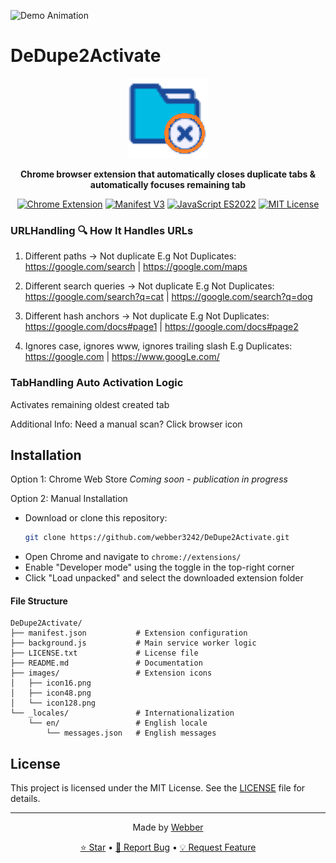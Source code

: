 ![Demo Animation](https://github.com/webber3242/DeDupe2Activate/raw/77631aba3ba40cb50e309ae7adbd74d4ebca173f/images/Animation.gif)
# DeDupe2Activate

<div align="center">
  <img src="images/icon128.png" alt="DeDupe2Activate Logo" width="128" height="128">
  
  **Chrome browser extension that automatically closes duplicate tabs & automatically focuses remaining tab**
  
  [![Chrome Extension](https://img.shields.io/badge/Chrome-Extension-blue?style=flat-square&logo=google-chrome)](https://github.com/webber3242/DeDupe2Activate)
  [![Manifest V3](https://img.shields.io/badge/Manifest-V3-green?style=flat-square)](https://github.com/webber3242/DeDupe2Activate)
  [![JavaScript ES2022](https://img.shields.io/badge/JavaScript-ES2022-yellow?style=flat-square&logo=javascript)](https://github.com/webber3242/DeDupe2Activate)
  [![MIT License](https://img.shields.io/badge/License-MIT-red?style=flat-square)](LICENSE)
</div>


### URLHandling 🔍 How It Handles URLs 
1. Different paths → Not duplicate
      E.g Not Duplicates: https://google.com/search | https://google.com/maps

2. Different search queries → Not duplicate
      E.g Not Duplicates: https://google.com/search?q=cat | https://google.com/search?q=dog

3. Different hash anchors → Not duplicate
      E.g Not Duplicates: https://google.com/docs#page1 | https://google.com/docs#page2

4. Ignores case, ignores www, ignores trailing slash
      E.g Duplicates: https://google.com | https://www.googLe.com/
 
### TabHandling  Auto Activation Logic
Activates remaining oldest created tab

Additional Info: Need a manual scan? Click browser icon

## Installation
Option 1: Chrome Web Store
*Coming soon - publication in progress*

Option 2: Manual Installation
- Download or clone this repository:
   ```bash
   git clone https://github.com/webber3242/DeDupe2Activate.git
   ```
- Open Chrome and navigate to `chrome://extensions/`
- Enable "Developer mode" using the toggle in the top-right corner
- Click "Load unpacked" and select the downloaded extension folder

#### File Structure

```
DeDupe2Activate/
├── manifest.json           # Extension configuration
├── background.js           # Main service worker logic
├── LICENSE.txt             # License file
├── README.md               # Documentation
├── images/                 # Extension icons
│   ├── icon16.png
│   ├── icon48.png
│   └── icon128.png
└── _locales/               # Internationalization
    └── en/                 # English locale
        └── messages.json   # English messages
```

## License

This project is licensed under the MIT License. See the [LICENSE](LICENSE) file for details.

---

<div align="center">
  <p>Made by <a href="https://github.com/webber3242">Webber</a></p>
  <p>
    <a href="https://github.com/webber3242/DeDupe2Activate">⭐ Star</a> •
    <a href="https://github.com/webber3242/DeDupe2Activate/issues">🐛 Report Bug</a> •
    <a href="https://github.com/webber3242/DeDupe2Activate/issues">💡 Request Feature</a>
  </p>
</div>
